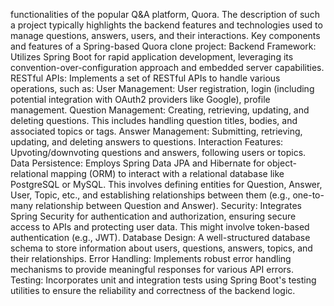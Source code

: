 functionalities of the popular Q&A platform, Quora. The description of such a project typically highlights the backend features and technologies used to manage questions, answers, users, and their interactions.
Key components and features of a Spring-based Quora clone project:
Backend Framework:
Utilizes Spring Boot for rapid application development, leveraging its convention-over-configuration approach and embedded server capabilities.
RESTful APIs:
Implements a set of RESTful APIs to handle various operations, such as:
User Management: User registration, login (including potential integration with OAuth2 providers like Google), profile management.
Question Management: Creating, retrieving, updating, and deleting questions. This includes handling question titles, bodies, and associated topics or tags.
Answer Management: Submitting, retrieving, updating, and deleting answers to questions.
Interaction Features: Upvoting/downvoting questions and answers, following users or topics.
Data Persistence:
Employs Spring Data JPA and Hibernate for object-relational mapping (ORM) to interact with a relational database like PostgreSQL or MySQL. This involves defining entities for Question, Answer, User, Topic, etc., and establishing relationships between them (e.g., one-to-many relationship between Question and Answer).
Security:
Integrates Spring Security for authentication and authorization, ensuring secure access to APIs and protecting user data. This might involve token-based authentication (e.g., JWT).
Database Design:
A well-structured database schema to store information about users, questions, answers, topics, and their relationships.
Error Handling:
Implements robust error handling mechanisms to provide meaningful responses for various API errors.
Testing:
Incorporates unit and integration tests using Spring Boot's testing utilities to ensure the reliability and correctness of the backend logic.
